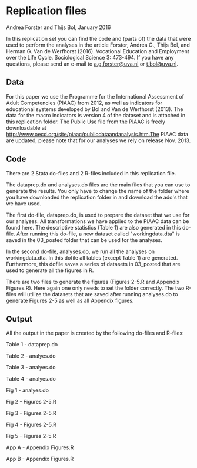 
# Replication files

Andrea Forster and Thijs Bol, January 2016

In this replication set you can find the code and (parts of) the data that were used to perform 
the analyses in the article Forster, Andrea G., Thijs Bol, and Herman G. Van de Werfhorst (2016). 
Vocational Education and Employment over the Life Cycle. Sociological Science 3: 473-494. 
If you have any questions, please send an e-mail to a.g.forster@uva.nl or t.bol@uva.nl. 


## Data

For this paper we use the Programme for the International Assessment of Adult Competencies (PIAAC)
from 2012, as well as indicators for educational systems developed by Bol and Van de Werfhorst (2013). The data for 
the macro indicators is version 4 of the dataset and is attached in this replication folder. The Public Use file from 
the PIAAC is freely downloadable at http://www.oecd.org/site/piaac/publicdataandanalysis.htm.The PIAAC data are updated, 
please note that for our analyses we rely on release Nov. 2013.


## Code

There are 2 Stata do-files and 2 R-files included in this replication file. 

The dataprep.do and analyses.do files are the main files that you can use to generate the results. You only have 
to change the name of the folder where you have downloaded the replication folder in and download the ado's that
we have used. 

The first do-file, dataprep.do, is used to prepare the dataset that we use for our analyses. All transformations 
we have applied to the PIAAC data can be found here. The descriptive statistics (Table 1) are also generated in
this do-file. After running this do-file, a new dataset called "workingdata.dta" is saved in the 03_posted folder
that can be used for the analyses.

In the second do-file, analyses.do, we run all the analyses on workingdata.dta. In this dofile all tables (except 
Table 1) are generated. Furthermore, this dofile saves a series of datasets in 03_posted that are used to generate
all the figures in R. 

There are two files to generate the figures (Figures 2-5.R and Appendix Figures.R). Here again one only needs to
set the folder correctly. The two R-files will  utilize the datasets that are saved after running analyses.do to
generate Figures 2-5 as well as all Appendix figures.


## Output 

All the output in the paper is created by the following do-files and R-files:

Table 1	- dataprep.do

Table 2	- analyes.do

Table 3	- analyes.do

Table 4	- analyes.do

Fig 1	- analyes.do

Fig 2	- Figures 2-5.R

Fig 3	- Figures 2-5.R

Fig 4	- Figures 2-5.R

Fig 5	- Figures 2-5.R

App A	- Appendix Figures.R

App B	- Appendix Figures.R